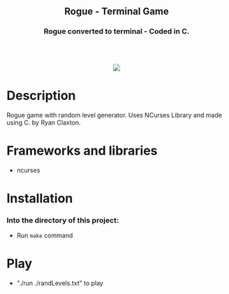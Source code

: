 <h2 align="center">Rogue - Terminal Game</h2>
<h3 align="center">Rogue converted to terminal - Coded in C.</h3>
<br><br>
<p align="center"><img src="https://raw.githubusercontent.com/raysirsharp/img-storage/master/rouge_screen.png"></p>

# Description
Rogue game with random level generator. Uses NCurses Library and made using C. 
by Ryan Claxton. 

# Frameworks and libraries
- ncurses

# Installation
### Into the directory of this project:
- Run `make` command

# Play
- "./run ./randLevels.txt" to play
